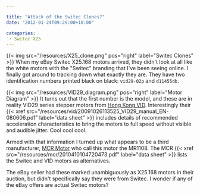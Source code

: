 ```yaml
---

title: "Attack of the Switec Clones?"
date: "2012-01-24T09:29:00+10:00"

categories:
 - Switec X25
---
```

{{< img src="/resources/X25_clone.png" pos="right" label="Switec Clones" >}}
When my eBay Switec X25.168 motors arrived, they didn't look at all like
the white motors with the "Switec" branding that I've been seeing
online.  I finally got around to tracking down what exactly they are.
They have two identification numbers printed black on black:
``vid29-02p`` and ``d11455db``.
<!--more-->
{{< img src="/resources/VID29_diagram.png" pos="right" label="Motor Diagram" >}}
It turns out that the first number is the model, and these are in reality VID29 series stepper motors
from [Hong Kong VID](http://www.vid.wellgain.com/product.aspx).  Interestingly their
{{< xref src="/resources/vid/20091026113525_VID29_manual_EN-080606.pdf" label="data sheet" >}}
includes details of recommended acceleration characteristics to bring the motors
to full speed without visible and audible jitter.  Cool cool cool.

Armed with that information
I turned up what appears to be a third manufacturer, [MCR Motor](http://www.mcrmotor.com/en/) who
call this motor the MR1108.  The MCR {{< xref src="/resources/mcr/2010410104720473.pdf" label="data sheet" >}}
lists the Switec and VID motors as alternatives.

The eBay seller had these marked unambiguously as X25.168 motors in their auction, but didn't
specifically say they were from Switec.  I wonder if any of the eBay offers are actual Switec motors?

